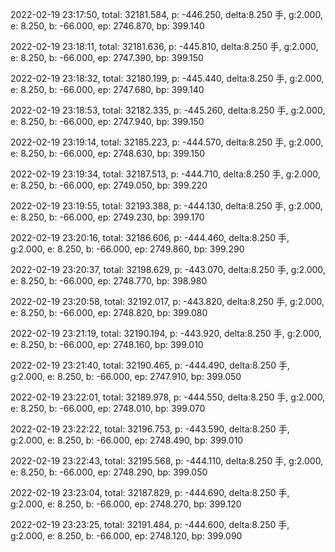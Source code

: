 2022-02-19 23:17:50, total: 32181.584, p: -446.250, delta:8.250 手, g:2.000, e: 8.250, b: -66.000, ep: 2746.870, bp: 399.140

2022-02-19 23:18:11, total: 32181.636, p: -445.810, delta:8.250 手, g:2.000, e: 8.250, b: -66.000, ep: 2747.390, bp: 399.150

2022-02-19 23:18:32, total: 32180.199, p: -445.440, delta:8.250 手, g:2.000, e: 8.250, b: -66.000, ep: 2747.680, bp: 399.140

2022-02-19 23:18:53, total: 32182.335, p: -445.260, delta:8.250 手, g:2.000, e: 8.250, b: -66.000, ep: 2747.940, bp: 399.150

2022-02-19 23:19:14, total: 32185.223, p: -444.570, delta:8.250 手, g:2.000, e: 8.250, b: -66.000, ep: 2748.630, bp: 399.150

2022-02-19 23:19:34, total: 32187.513, p: -444.710, delta:8.250 手, g:2.000, e: 8.250, b: -66.000, ep: 2749.050, bp: 399.220

2022-02-19 23:19:55, total: 32193.388, p: -444.130, delta:8.250 手, g:2.000, e: 8.250, b: -66.000, ep: 2749.230, bp: 399.170

2022-02-19 23:20:16, total: 32186.606, p: -444.460, delta:8.250 手, g:2.000, e: 8.250, b: -66.000, ep: 2749.860, bp: 399.290

2022-02-19 23:20:37, total: 32198.629, p: -443.070, delta:8.250 手, g:2.000, e: 8.250, b: -66.000, ep: 2748.770, bp: 398.980

2022-02-19 23:20:58, total: 32192.017, p: -443.820, delta:8.250 手, g:2.000, e: 8.250, b: -66.000, ep: 2748.820, bp: 399.080

2022-02-19 23:21:19, total: 32190.194, p: -443.920, delta:8.250 手, g:2.000, e: 8.250, b: -66.000, ep: 2748.160, bp: 399.010

2022-02-19 23:21:40, total: 32190.465, p: -444.490, delta:8.250 手, g:2.000, e: 8.250, b: -66.000, ep: 2747.910, bp: 399.050

2022-02-19 23:22:01, total: 32189.978, p: -444.550, delta:8.250 手, g:2.000, e: 8.250, b: -66.000, ep: 2748.010, bp: 399.070

2022-02-19 23:22:22, total: 32196.753, p: -443.590, delta:8.250 手, g:2.000, e: 8.250, b: -66.000, ep: 2748.490, bp: 399.010

2022-02-19 23:22:43, total: 32195.568, p: -444.110, delta:8.250 手, g:2.000, e: 8.250, b: -66.000, ep: 2748.290, bp: 399.050

2022-02-19 23:23:04, total: 32187.829, p: -444.690, delta:8.250 手, g:2.000, e: 8.250, b: -66.000, ep: 2748.270, bp: 399.120

2022-02-19 23:23:25, total: 32191.484, p: -444.600, delta:8.250 手, g:2.000, e: 8.250, b: -66.000, ep: 2748.120, bp: 399.090